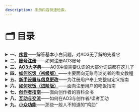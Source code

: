 ```yaml
---
description: 手册内容快速检索。
---
```


# 🗂️ 目录

<details>

<summary><strong>一、</strong><a href="xu-yan.md"><strong>序言</strong></a>——解答基本小白问题，对AO3无了解的先看它</summary>

1. 简单科普&问题解答
2. 可用的镜像网站
3. 可用的梯子

</details>

<details>

<summary><strong>二、</strong><a href="zhang-hao-zhu-ce.md"><strong>账号注册</strong></a>——如何注册AO3账号</summary>

1. [注册账号的优点](zhang-hao-zhu-ce.md#zhu-ce-zhang-hao-de-you-dian)
2. [如何获得邀请](zhang-hao-zhu-ce.md#ru-he-huo-de-yao-qing)
3. [如何创建账号](zhang-hao-zhu-ce.md#ru-he-chuang-jian-zhang-hao)
4. [可能遇到的问题](zhang-hao-zhu-ce.md#ke-neng-yu-dao-de-wen-ti)

</details>

<details>

<summary><strong>三、</strong><a href="ao3-da-zi-dian.md"><strong>AO3大字典</strong></a>——AO3冲浪需要认识的大部分词语都在这儿了</summary>

[A](ao3-da-zi-dian.md#a)     [B](ao3-da-zi-dian.md#b)     [C](ao3-da-zi-dian.md#c)     [D](ao3-da-zi-dian.md#d)     [E](ao3-da-zi-dian.md#e)     [F](ao3-da-zi-dian.md#f)     [G](ao3-da-zi-dian.md#g)     [H](ao3-da-zi-dian.md#h)     [I](ao3-da-zi-dian.md#i)     [J](ao3-da-zi-dian.md#j)     [K](ao3-da-zi-dian.md#k)     [L](ao3-da-zi-dian.md#l)     [M](ao3-da-zi-dian.md#m)     [N](ao3-da-zi-dian.md#n)     [O](ao3-da-zi-dian.md#o)     [P](ao3-da-zi-dian.md#p)     [Q](ao3-da-zi-dian.md#q)     [R](ao3-da-zi-dian.md#r)     [S](ao3-da-zi-dian.md#s)     [T](ao3-da-zi-dian.md#t)     [U](ao3-da-zi-dian.md#u)     [V](ao3-da-zi-dian.md#v)     [W](ao3-da-zi-dian.md#w)     [X](ao3-da-zi-dian.md#x)     [Y](ao3-da-zi-dian.md#y)     [Z](ao3-da-zi-dian.md#z)     [#](ao3-da-zi-dian.md#undefined)

</details>

<details>

<summary><strong>四、</strong><a href="broken-reference"><strong>如何吃饭（初级版）</strong></a>——主要面向无账号浏览者的看文教程</summary>

1. [前言](ru-he-chi-fan-chu-ji-ban/qian-yan.md)
2. [网页翻译中文](ru-he-chi-fan-chu-ji-ban/wang-ye-fan-yi-zhong-wen.md)
3. [AO3各界面信息略解](ru-he-chi-fan-chu-ji-ban/ao3-ge-jie-mian-xin-xi-lve-jie.md)
4. [AO3文库符号解释](ru-he-chi-fan-chu-ji-ban/ao3-wen-ku-fu-hao-jie-shi.md)
5. [常用Tag百科](ru-he-chi-fan-chu-ji-ban/chang-yong-tag-bai-ke.md)
6. [基本搜索方法（Search）](ru-he-chi-fan-chu-ji-ban/ji-ben-sou-suo-fang-fa-search/)
   1. [如何查找标签（Tags）](ru-he-chi-fan-chu-ji-ban/ji-ben-sou-suo-fang-fa-search/ru-he-cha-zhao-biao-qian-tags.md)
   2. [如何查找作品（Works）](ru-he-chi-fan-chu-ji-ban/ji-ben-sou-suo-fang-fa-search/ru-he-cha-zhao-zuo-pin-works.md)
   3. [如何搜索用户（People）](ru-he-chi-fan-chu-ji-ban/ji-ben-sou-suo-fang-fa-search/ru-he-sou-suo-yong-hu-people.md)
   4. [编辑搜索（Edit Your Search）](ru-he-chi-fan-chu-ji-ban/ji-ben-sou-suo-fang-fa-search/bian-ji-sou-suo-edit-your-search.md)
   5. [筛选功能（Filter）](ru-he-chi-fan-chu-ji-ban/ji-ben-sou-suo-fang-fa-search/shai-xuan-gong-neng-filter.md)
   6. [如何筛选混合同人](ru-he-chi-fan-chu-ji-ban/ji-ben-sou-suo-fang-fa-search/ru-he-shai-xuan-hun-he-tong-ren.md)
   7. [作者主页内筛选](ru-he-chi-fan-chu-ji-ban/ji-ben-sou-suo-fang-fa-search/zuo-zhe-zhu-ye-nei-shai-xuan.md)
7. [如何点开作品](ru-he-chi-fan-chu-ji-ban/ru-he-dian-kai-zuo-pin.md)
8. [如何使用作品号（神秘数字）](ru-he-chi-fan-chu-ji-ban/ru-he-shi-yong-zuo-pin-hao-shen-mi-shu-zi.md)
9. [作品内按钮功能](ru-he-chi-fan-chu-ji-ban/zuo-pin-nei-an-niu-gong-neng.md)
10. [如何下载作品](ru-he-chi-fan-chu-ji-ban/ru-he-xia-zai-zuo-pin.md)
11. [如何利用他人的书签](ru-he-chi-fan-jin-jie-ban/shu-qian-shou-cang-bookmark.md)
12. [※内嵌搜索运算符](ru-he-chi-fan-chu-ji-ban/nei-qian-sou-suo-yun-suan-fu.md)
13. [Q\&A](ru-he-chi-fan-chu-ji-ban/q-and-a.md)

</details>

<details>

<summary><strong>五、</strong><a href="broken-reference"><strong>新手设置与信息更改</strong></a>——为注册用户奉上完整自定义指南</summary>

1. [新手指导消息框](xin-shou-she-zhi-yu-xin-xi-geng-gai/xin-shou-zhi-dao-xiao-xi-kuang.md)
2. [偏好设置](xin-shou-she-zhi-yu-xin-xi-geng-gai/pian-hao-she-zhi-preferences.md)
3. [编辑个人资料](xin-shou-she-zhi-yu-xin-xi-geng-gai/bian-ji-ge-ren-zi-liao-profile.md)
4. [编辑头像](xin-shou-she-zhi-yu-xin-xi-geng-gai/bian-ji-tou-xiang-icon.md)
5. [更改用户名](xin-shou-she-zhi-yu-xin-xi-geng-gai/geng-gai-yong-hu-ming-user-name.md)
6. [更改密码](xin-shou-she-zhi-yu-xin-xi-geng-gai/geng-gai-mi-ma-password.md)
7. [更改邮箱](xin-shou-she-zhi-yu-xin-xi-geng-gai/geng-gai-you-xiang-email.md)
8. [网站快速换肤](xin-shou-she-zhi-yu-xin-xi-geng-gai/wang-zhan-kuai-su-huan-fu-site-skin.md)
9. [找回密码](xin-shou-she-zhi-yu-xin-xi-geng-gai/zhao-hui-mi-ma.md)
10. [注销账号](xin-shou-she-zhi-yu-xin-xi-geng-gai/zhu-xiao-zhang-hao.md)

</details>

<details>

<summary><strong>六、</strong><a href="broken-reference"><strong>如何吃饭（进阶版）</strong></a>——面向注册用户的吃饭指南</summary>

1. [前言](ru-he-chi-fan-jin-jie-ban/qian-yan.md)
2. [书签/收藏怎么用](ru-he-chi-fan-jin-jie-ban/shu-qian-shou-cang-bookmark.md)
3. [如何收藏标签](ru-he-chi-fan-jin-jie-ban/ru-he-shou-cang-biao-qian.md)
4. [合集是什么？怎么用？](ru-he-chi-fan-jin-jie-ban/he-ji-shi-shi-mo-zen-mo-yong.md)

</details>

<details>

<summary><strong>七、</strong><a href="broken-reference"><strong>创作者指南</strong></a>—<em>—</em>面向创作者的百科全书</summary>

1. [作品发布礼仪](chuang-zuo-zhe-zhi-nan/zuo-pin-fa-bu-li-yi.md)
2. [发文百科](chuang-zuo-zhe-zhi-nan/fa-bu-bai-ke/)
3. [如何保存为草稿](chuang-zuo-zhe-zhi-nan/fa-bu-bai-ke/bao-cun-cao-gao-draft.md)
4. [匿名发文](chuang-zuo-zhe-zhi-nan/fa-bu-bai-ke/ni-ming-fa-wen-anonymous.md)
5. [HTML备忘录](chuang-zuo-zhe-zhi-nan/html-bei-wang-lu.md)

</details>

<details>

<summary><strong>八、</strong><a href="broken-reference"><strong>互动与交流</strong></a>——如何在AO3与创作者/读者互动</summary>

1. 点赞与评论
2. [订阅/关注功能](hu-dong-yu-jiao-liu/ding-yue-guan-zhu-gong-neng.md)
3. [屏蔽/拉黑功能](hu-dong-yu-jiao-liu/la-hei-ping-bi-gong-neng.md)

</details>

<details>

<summary><strong>九、</strong><a href="broken-reference"><strong>小众功能</strong></a>——那些一般人不知道的“鸡肋”</summary>



</details>

